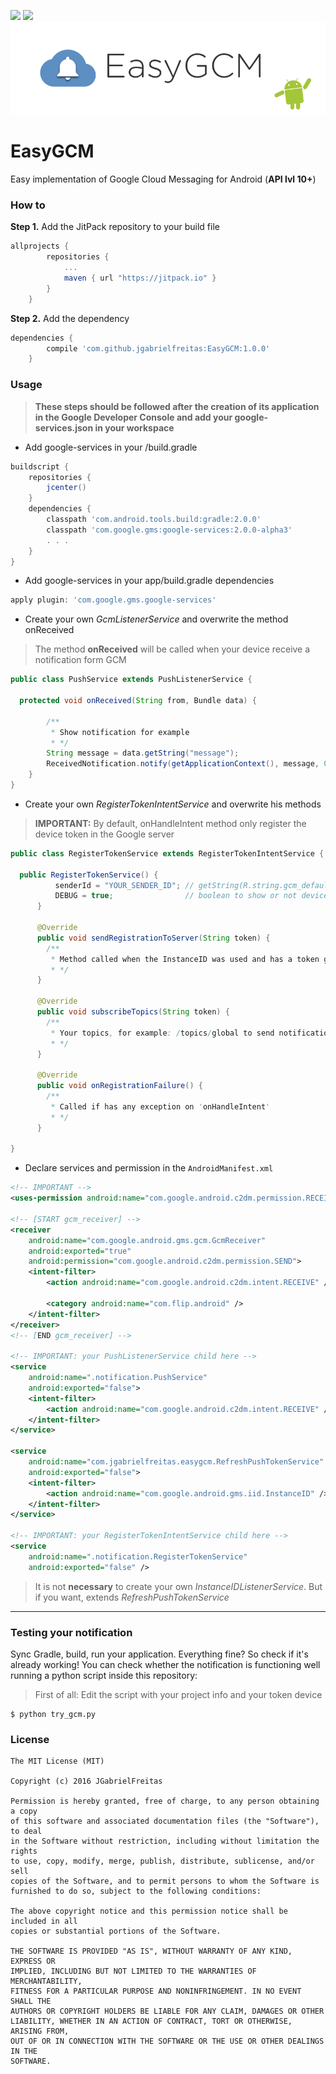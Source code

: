 [![](https://jitpack.io/v/jgabrielfreitas/DataControllerDemo.svg)](https://jitpack.io/#jgabrielfreitas/DataControllerDemo) [![](https://img.shields.io/badge/Language%20-Java-4682b4.svg)](https://jitpack.io/#jgabrielfreitas/DataControllerDemo)
![EasyGCM](https://raw.githubusercontent.com/jgabrielfreitas/EasyGCM/master/imgs/EasyGcm-header.png)


# EasyGCM
Easy implementation of Google Cloud Messaging for Android (**API lvl 10+**)

### How to
**Step 1.** Add the JitPack repository to your build file
```gradle
allprojects {
		repositories {
			...
			maven { url "https://jitpack.io" }
		}
	}
```

**Step 2.** Add the dependency
```gradle
dependencies {
		compile 'com.github.jgabrielfreitas:EasyGCM:1.0.0'
	}
```

### Usage
> **These steps should be followed after the creation of its application in the Google Developer Console and add your google-services.json in your workspace**

* Add google-services in your /build.gradle
```gradle
buildscript {
    repositories {
        jcenter()
    }
    dependencies {
        classpath 'com.android.tools.build:gradle:2.0.0'
        classpath 'com.google.gms:google-services:2.0.0-alpha3'
        . . .
    }
}
```

* Add google-services in your app/build.gradle dependencies
```gradle
apply plugin: 'com.google.gms.google-services'
```

* Create your own *GcmListenerService* and overwrite the method onReceived
> The method **onReceived** will be called when your device receive a notification form GCM

```java
public class PushService extends PushListenerService {

  protected void onReceived(String from, Bundle data) {

        /**
         * Show notification for example
         * */
        String message = data.getString("message");
        ReceivedNotification.notify(getApplicationContext(), message, 0);
    }
}
```

* Create your own *RegisterTokenIntentService* and overwrite his methods

> **IMPORTANT:** By default, onHandleIntent method only register the device token in the Google server

```java
public class RegisterTokenService extends RegisterTokenIntentService {

  public RegisterTokenService() {
          senderId = "YOUR_SENDER_ID"; // getString(R.string.gcm_defaultSenderId);
          DEBUG = true;                // boolean to show or not device token on Console
      }

      @Override
      public void sendRegistrationToServer(String token) {
        /**
         * Method called when the InstanceID was used and has a token generated
         * */
      }

      @Override
      public void subscribeTopics(String token) {
        /**
         * Your topics, for example: /topics/global to send notifications for all users
         * */
      }

      @Override
      public void onRegistrationFailure() {
        /**
         * Called if has any exception on 'onHandleIntent'
         * */
      }

}
```

* Declare services and permission in the `AndroidManifest.xml`

```xml
<!-- IMPORTANT -->
<uses-permission android:name="com.google.android.c2dm.permission.RECEIVE" />

<!-- [START gcm_receiver] -->
<receiver
    android:name="com.google.android.gms.gcm.GcmReceiver"
    android:exported="true"
    android:permission="com.google.android.c2dm.permission.SEND">
    <intent-filter>
        <action android:name="com.google.android.c2dm.intent.RECEIVE" />

        <category android:name="com.flip.android" />
    </intent-filter>
</receiver>
<!-- [END gcm_receiver] -->

<!-- IMPORTANT: your PushListenerService child here -->
<service
    android:name=".notification.PushService"
    android:exported="false">
    <intent-filter>
        <action android:name="com.google.android.c2dm.intent.RECEIVE" />
    </intent-filter>
</service>

<service
    android:name="com.jgabrielfreitas.easygcm.RefreshPushTokenService"
    android:exported="false">
    <intent-filter>
        <action android:name="com.google.android.gms.iid.InstanceID" />
    </intent-filter>
</service>

<!-- IMPORTANT: your RegisterTokenIntentService child here -->
<service
    android:name=".notification.RegisterTokenService"
    android:exported="false" />
```

> It is not **necessary** to create your own *InstanceIDListenerService*. But if you want, extends *RefreshPushTokenService*

---

### Testing your notification

Sync Gradle, build, run your application.
Everything fine? So check if it's already working!
You can check whether the notification is functioning well
 running a python script inside this repository:
> First of all: Edit the script with your project info and your token device

```terminal
$ python try_gcm.py
```


### License
```
The MIT License (MIT)

Copyright (c) 2016 JGabrielFreitas

Permission is hereby granted, free of charge, to any person obtaining a copy
of this software and associated documentation files (the "Software"), to deal
in the Software without restriction, including without limitation the rights
to use, copy, modify, merge, publish, distribute, sublicense, and/or sell
copies of the Software, and to permit persons to whom the Software is
furnished to do so, subject to the following conditions:

The above copyright notice and this permission notice shall be included in all
copies or substantial portions of the Software.

THE SOFTWARE IS PROVIDED "AS IS", WITHOUT WARRANTY OF ANY KIND, EXPRESS OR
IMPLIED, INCLUDING BUT NOT LIMITED TO THE WARRANTIES OF MERCHANTABILITY,
FITNESS FOR A PARTICULAR PURPOSE AND NONINFRINGEMENT. IN NO EVENT SHALL THE
AUTHORS OR COPYRIGHT HOLDERS BE LIABLE FOR ANY CLAIM, DAMAGES OR OTHER
LIABILITY, WHETHER IN AN ACTION OF CONTRACT, TORT OR OTHERWISE, ARISING FROM,
OUT OF OR IN CONNECTION WITH THE SOFTWARE OR THE USE OR OTHER DEALINGS IN THE
SOFTWARE.
```
